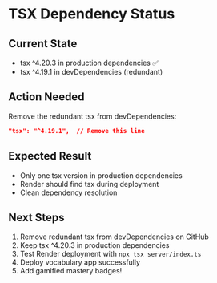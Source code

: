 # TSX Dependency Status

## Current State
- tsx ^4.20.3 in production dependencies ✅
- tsx ^4.19.1 in devDependencies (redundant)

## Action Needed
Remove the redundant tsx from devDependencies:
```json
"tsx": "^4.19.1",  // Remove this line
```

## Expected Result
- Only one tsx version in production dependencies
- Render should find tsx during deployment
- Clean dependency resolution

## Next Steps
1. Remove redundant tsx from devDependencies on GitHub
2. Keep tsx ^4.20.3 in production dependencies
3. Test Render deployment with `npx tsx server/index.ts`
4. Deploy vocabulary app successfully
5. Add gamified mastery badges!